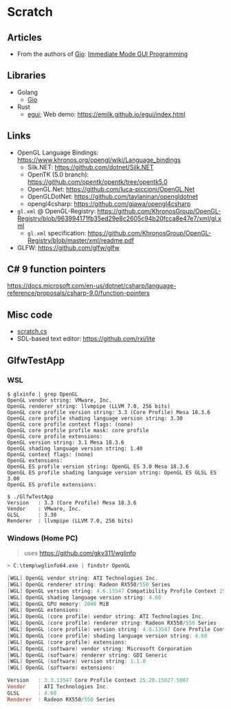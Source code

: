 # Scratch

## Articles

* From the authors of [Gio](https://gioui.org/): [Immediate Mode GUI Programming](https://eliasnaur.com/blog/immediate-mode-gui-programming)

## Libraries

* Golang
  * [Gio](https://gioui.org/)
* Rust
  * [egui](https://github.com/emilk/egui); Web demo: <https://emilk.github.io/egui/index.html>

## Links

* OpenGL Language Bindings: <https://www.khronos.org/opengl/wiki/Language_bindings>
  * Silk.NET: <https://github.com/dotnet/Silk.NET>
  * OpenTK (5.0 branch): <https://github.com/opentk/opentk/tree/opentk5.0>
  * OpenGL.Net: <https://github.com/luca-piccioni/OpenGL.Net>
  * OpenGLDotNet: <https://github.com/taylaninan/opengldotnet>
  * opengl4csharp: <https://github.com/giawa/opengl4csharp>
* `gl.xml` @ OpenGL-Registry: <https://github.com/KhronosGroup/OpenGL-Registry/blob/963994171fb35ed29e8c2605c94b20fcca8e47e7/xml/gl.xml>
  * `gl.xml` specification: <https://github.com/KhronosGroup/OpenGL-Registry/blob/master/xml/readme.pdf>
* GLFW: <https://github.com/glfw/glfw>

## C# 9 function pointers

<https://docs.microsoft.com/en-us/dotnet/csharp/language-reference/proposals/csharp-9.0/function-pointers>

## Misc code

* [scratch.cs](./scratch.cs)
* SDL-based text editor: <https://github.com/rxi/lite>

## GlfwTestApp

### WSL

```shell
$ glxinfo | grep OpenGL
OpenGL vendor string: VMware, Inc.
OpenGL renderer string: llvmpipe (LLVM 7.0, 256 bits)
OpenGL core profile version string: 3.3 (Core Profile) Mesa 18.3.6
OpenGL core profile shading language version string: 3.30
OpenGL core profile context flags: (none)
OpenGL core profile profile mask: core profile
OpenGL core profile extensions:
OpenGL version string: 3.1 Mesa 18.3.6
OpenGL shading language version string: 1.40
OpenGL context flags: (none)
OpenGL extensions:
OpenGL ES profile version string: OpenGL ES 3.0 Mesa 18.3.6
OpenGL ES profile shading language version string: OpenGL ES GLSL ES 3.00
OpenGL ES profile extensions:

$ ./GlfwTestApp
Version   : 3.3 (Core Profile) Mesa 18.3.6
Vendor    : VMware, Inc.
GLSL      : 3.30
Renderer  : llvmpipe (LLVM 7.0, 256 bits)
```

### Windows (Home PC)

> uses <https://github.com/gkv311/wglinfo>


```ps1
> C:\temp\wglinfo64.exe | findstr OpenGL

[WGL] OpenGL vendor string: ATI Technologies Inc.
[WGL] OpenGL renderer string: Radeon RX550/550 Series
[WGL] OpenGL version string: 4.6.13547 Compatibility Profile Context 25.20.15027.5007
[WGL] OpenGL shading language version string: 4.60
[WGL] OpenGL GPU memory: 2048 MiB
[WGL] OpenGL extensions:
[WGL] OpenGL (core profile) vendor string: ATI Technologies Inc.
[WGL] OpenGL (core profile) renderer string: Radeon RX550/550 Series
[WGL] OpenGL (core profile) version string: 4.6.13547 Core Profile Context 25.20.15027.5007
[WGL] OpenGL (core profile) shading language version string: 4.60
[WGL] OpenGL (core profile) extensions:
[WGL] OpenGL (software) vendor string: Microsoft Corporation
[WGL] OpenGL (software) renderer string: GDI Generic
[WGL] OpenGL (software) version string: 1.1.0
[WGL] OpenGL (software) extensions:

Version   : 3.3.13547 Core Profile Context 25.20.15027.5007
Vendor    : ATI Technologies Inc.
GLSL      : 4.60
Renderer  : Radeon RX550/550 Series
```
